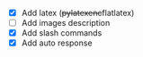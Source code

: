 - [x] Add latex (~~pylatexenc~~flatlatex)
- [ ] Add images description
- [x] Add slash commands
- [x] Add auto response